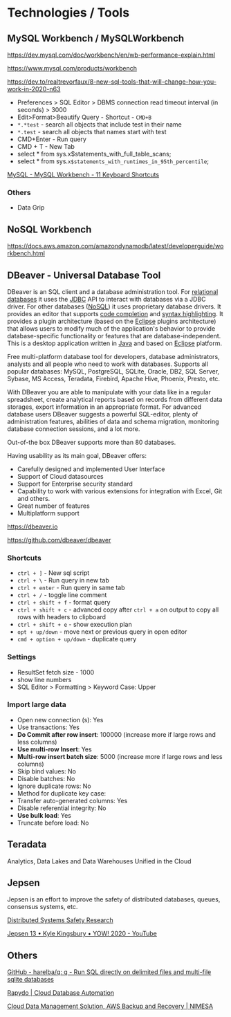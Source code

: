 # Technologies / Tools

## MySQL Workbench / MySQLWorkbench

https://dev.mysql.com/doc/workbench/en/wb-performance-explain.html

https://www.mysql.com/products/workbench

https://dev.to/realtrevorfaux/8-new-sql-tools-that-will-change-how-you-work-in-2020-n63

- Preferences > SQL Editor > DBMS connection read timeout interval (in seconds) > 3000
- Edit>Format>Beautify Query - Shortcut - `CMD+B`
- `*.*test` - search all objects that include test in their name
- `*.test` - search all objects that names start with test
- CMD+Enter - Run query
- CMD + T - New Tab
- select * from sys.x$statements_with_full_table_scans;
- select * from sys.`x$statements_with_runtimes_in_95th_percentile`;

[MySQL - MySQL Workbench - 11 Keyboard Shortcuts](http://download.nust.na/pub6/mysql/doc/workbench/en/wb-keys.html)

### Others

- Data Grip

## NoSQL Workbench

https://docs.aws.amazon.com/amazondynamodb/latest/developerguide/workbench.html

## DBeaver - Universal Database Tool

DBeaver is an SQL client and a database administration tool. For [relational databases](https://en.wikipedia.org/wiki/Relational_database) it uses the [JDBC](https://en.wikipedia.org/wiki/JDBC) API to interact with databases via a JDBC driver. For other databases ([NoSQL](https://en.wikipedia.org/wiki/NoSQL)) it uses proprietary database drivers. It provides an editor that supports [code completion](https://en.wikipedia.org/wiki/Autocomplete) and [syntax highlighting](https://en.wikipedia.org/wiki/Syntax_highlighting). It provides a plugin architecture (based on the [Eclipse](https://en.wikipedia.org/wiki/Eclipse_(software)) plugins architecture) that allows users to modify much of the application's behavior to provide database-specific functionality or features that are database-independent. This is a desktop application written in [Java](https://en.wikipedia.org/wiki/Java_platform) and based on [Eclipse](https://en.wikipedia.org/wiki/Eclipse_(software)) platform.

Free multi-platform database tool for developers, database administrators, analysts and all people who need to work with databases. Supports all popular databases: MySQL, PostgreSQL, SQLite, Oracle, DB2, SQL Server, Sybase, MS Access, Teradata, Firebird, Apache Hive, Phoenix, Presto, etc.

With DBeaver you are able to manipulate with your data like in a regular spreadsheet, create analytical reports based on records from different data storages, export information in an appropriate format. For advanced database users DBeaver suggests a powerful SQL-editor, plenty of administration features, abilities of data and schema migration, monitoring database connection sessions, and a lot more.

Out-of-the box DBeaver supports more than 80 databases.

Having usability as its main goal, DBeaver offers:

- Carefully designed and implemented User Interface
- Support of Cloud datasources
- Support for Enterprise security standard
- Capability to work with various extensions for integration with Excel, Git and others.
- Great number of features
- Multiplatform support

https://dbeaver.io

https://github.com/dbeaver/dbeaver

### Shortcuts

- `ctrl + ]` - New sql script
- `ctrl + \` - Run query in new tab
- `ctrl + enter` - Run query in same tab
- `ctrl + /` - toggle line comment
- `ctrl + shift + f` - format query
- `ctrl + shift + c` - advanced copy after `ctrl + a` on output to copy all rows with headers to clipboard
- `ctrl + shift + e` - show execution plan
- `opt + up/down` - move next or previous query in open editor
- `cmd + option + up/down` - duplicate query

### Settings

- ResultSet fetch size - 1000
- show line numbers
- SQL Editor > Formatting > Keyword Case: Upper

### Import large data

- Open new connection (s): Yes
- Use transactions: Yes
- **Do Commit after row insert**: 100000 (increase more if large rows and less columns)
- **Use multi-row Insert**: Yes
- **Multi-row insert batch size**: 5000 (increase more if large rows and less columns)
- Skip bind values: No
- Disable batches: No
- Ignore duplicate rows: No
- Method for duplicate key case:
- Transfer auto-generated columns: Yes
- Disable referential integrity: No
- **Use bulk load**: Yes
- Truncate before load: No

## Teradata

Analytics, Data Lakes and Data Warehouses Unified in the Cloud

## Jepsen

Jepsen is an effort to improve the safety of distributed databases, queues, consensus systems, etc.

[Distributed Systems Safety Research](https://jepsen.io/)

[Jepsen 13 • Kyle Kingsbury • YOW! 2020 - YouTube](https://www.youtube.com/watch?v=_TD31etxb_w)

## Others

[GitHub - harelba/q: q - Run SQL directly on delimited files and multi-file sqlite databases](https://github.com/harelba/q)

[Rapydo | Cloud Database Automation](https://www.rapydo.io/)

[Cloud Data Management Solution, AWS Backup and Recovery | NIMESA](https://nimesa.io/)
